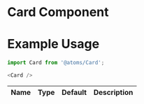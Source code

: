 # Card Component

# Example Usage
```js
import Card from '@atoms/Card';

<Card />
```

Name    | Type      | Default       | Description               |
--------|-----------|---------------|---------------------------|
